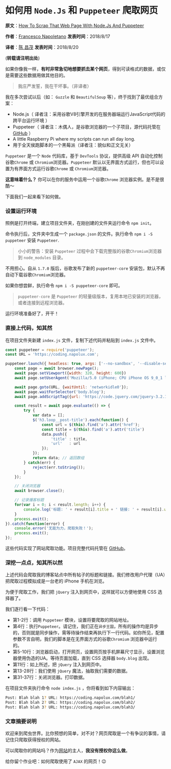# 如何用 `Node.Js` 和 `Puppeteer` 爬取网页

**原文**：[How To Scrap That Web Page With Node.Js And Puppeteer](https://coding.napolux.com/how-to-scrap-web-page-nodejs-puppeteer/)

**作者**：[Francesco Napoletano](https://medium.com/@napolux) **发表时间**：2018/8/17

**译者**：[陈 昌茂](https://juejin.im/user/59aabc9af265da249517aa6d) **发表时间**：2018/8/20

(**转载请注明出处**)



如果你像我一样，**有时非常急切地想要抓去某个网页**，得到可读格式的数据，或仅是需要这些数据用做其他目的。

> 我庄严发誓，我在干坏事。（非译者）

我在多次尝试以后（如： `Guzzle` 和 `BeautifulSoup` 等），终于找到了最优组合方案：

- Node.js（ 译者注：采用谷歌V8引擎开发的在服务器端运行JavaScript代码的跨平台运行环境 ）
- Puppeteer（ 译者注：木偶人，是谷歌浏览器的一个子项目，源代码托管在 [GitHub](https://github.com/GoogleChrome/puppeteer) ）
- A little Raspberry Pi where my scripts can run all day long.
- 用于全天侯跑脚本的一个黑莓派（译者注：貌似和正文无关）

`Puppeteer` 是一个 `Node` 代码库，基于 `DevTools` 协议，提供高级 API 自动化控制谷歌`Chrome` 或 `Chromium`浏览器。`Puppeteer` 默认以无界面方式运行，但也可以设置为有界面方式运行谷歌`Chrome` 或 `Chromium`浏览器。

**这意味着什么？** 你可以在你的服务中运用一个谷歌`Chrome` 浏览器实例。是不是很酷～

下面我们一起来看下如何做。

### 设置运行环境

照例是打开终端，建立项目文件夹，在刚创建的文件夹运行命令 `npm init`。

命令执行后，文件夹中生成一个 `package.json` 的文件。执行命令 `npm i -S puppeteer` 安装 `Puppeteer`. 

> 小小的警告：安装 `Puppeteer` 过程中会下载完整版的谷歌`Chromium`浏览器到 `node_modules` 目录。

不用担心。自从 `1.7.0` 版后，谷歌发布了新的 `puppeteer-core` 安装包，默认不再自动下载谷歌`Chromium`浏览器。

如果你想尝鲜，执行命令 `npm i -S puppeteer-core` 即可。

> `puppeteer-core` 是 `Puppeteer` 的轻量级版本，复用本地已安装的浏览器，或者连接到远程浏览器。

运行环境准备好了，开干！

### 直接上代码，知其然

在项目文件夹新建 `index.js` 文件，复制下述代码并粘贴到 `index.js` 文件中。

```javascript
const puppeteer = require('puppeteer');
const URL = 'https://coding.napolux.com';

puppeteer.launch({ headless: true, args: ['--no-sandbox', '--disable-setuid-sandbox'] }).then(async browser => {
    const page = await browser.newPage();
    await page.setViewport({width: 320, height: 600})
    await page.setUserAgent('Mozilla/5.0 (iPhone; CPU iPhone OS 9_0_1 like Mac OS X) AppleWebKit/601.1.46 (KHTML, like Gecko) Version/9.0 Mobile/13A404 Safari/601.1')

    await page.goto(URL, {waitUntil: 'networkidle0'});
    await page.waitForSelector('body.blog');
    await page.addScriptTag({url: 'https://code.jquery.com/jquery-3.2.1.min.js'})

    const result = await page.evaluate(() => {
        try {
            var data = [];
            $('h3.loop__post-title').each(function() {
                const url = $(this).find('a').attr('href');
                const title = $(this).find('a').attr('title')
                data.push({
                    'title' : title,
                    'url'   : url
                });
            });
            return data; // 返回数组
        } catch(err) {
            reject(err.toString());
        }
    });

    // 关闭浏览器
    await browser.close();

    // 记录播客标题
    for(var i = 0; i < result.length; i++) {
        console.log('标题: ' + result[i].title + ' 链接: ' + result[i].url);
    }
    process.exit();
}).catch(function(error) {
    console.error('无能为力，爬取失败！');
    process.exit();
});
```

这些代码实现了网站爬取功能。项目完整代码托管在 [GitHub](https://github.com/napolux/puppy)。

### 深挖一点点，知其所以然

上述代码会爬取我的博客站点中所有帖子的标题和链接。我们修改用户代理（UA）把爬取过程模拟成是一台老的 iPhone 手机在浏览。

为便于爬取工作，我们把 `jQuery` 注入到网页中，这样就可以方便地使用 CSS 选择器了。

我们逐行看一下代码：

- 第1-2行：调用 `Puppeteer` 模块，设置将要爬取的网站地址。
- 第4行：执行`Puppeteer`。请记住，我们正在`异步王国`，所有的操作均是异步的，否则就是同步操作，需等待操作结束再执行下一行代码。如你所见，配置参数不言自明，我们的脚本是在无界面方式的谷歌`Chromium` 浏览器中运行的。
- 第5-10行：浏览器启动，打开网页，设置网页按手机屏幕尺寸显示，设置浏览器使用伪造的UA。等待页面加载，直到 CSS 选择器 `body.blog` 出现。
- 第11行：如上所述，把 `jQuery` 注入到网页中。
- 第13-28行：我们使用 `jQuery` 魔法，抽取我们需要的数据。
- 第31-37行：关闭浏览器。打印数据。

在项目文件夹执行命令 `node index.js` ，你将看到如下内容输出：

```bash
Post: Blah blah 1? URL: https://coding.napolux.com/blah1/
Post: Blah blah 2? URL: https://coding.napolux.com/blah2/
Post: Blah blah 3? URL: https://coding.napolux.com/blah3/
```

### 文章摘要说明

欢迎来到爬虫世界。比你预想的简单，对不对？网页爬取是一个有争议的事情，请记住只爬取获得授权的网站。

可以爬取你的网站吗？作为[网站](https://coding.napolux.com)的主人，**我没有授权你这么做**。

给你留个作业吧：如何爬取使用了 `AJAX` 的网页！😉